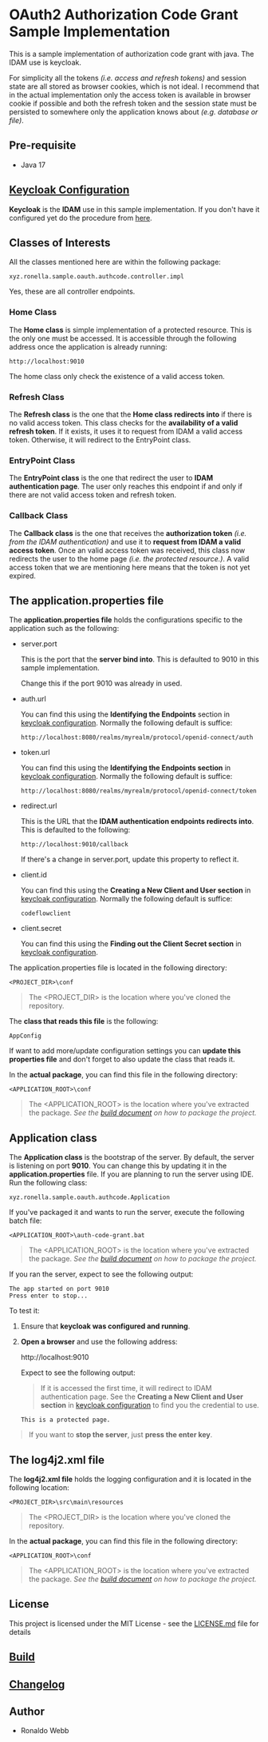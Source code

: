 # OAuth2 Authorization Code Grant Sample Implementation

This is a sample implementation of authorization code grant with java. The IDAM use is keycloak. 

For simplicity all the tokens *(i.e. access and refresh tokens)* and session state are all stored as browser cookies, which is not ideal. I recommend that in the actual implementation only the access token is available in browser cookie if possible and both the refresh token and the session state must be persisted to somewhere only the application knows about *(e.g. database or file)*.

## Pre-requisite

* Java 17

## [Keycloak Configuration](docs/keycloak-configuration.md)

**Keycloak** is the **IDAM** use in this sample implementation. If you don't have it configured yet do the procedure from [here](docs/keycloak-configuration.md).

## Classes of Interests

All the classes mentioned here are within the following package:

```
xyz.ronella.sample.oauth.authcode.controller.impl
```

Yes, these are all controller endpoints.

### Home Class

The **Home class** is simple implementation of a protected resource. This is the only one must be accessed. It is accessible through the following address once the application is already running:

```
http://localhost:9010
```

The home class only check the existence of a valid access token.

### Refresh Class

The **Refresh class** is the one that the **Home class redirects into** if there is no valid access token. This class checks for the **availability of a valid refresh token**. If it exists, it uses it to request from IDAM a valid access token. Otherwise, it will redirect to the EntryPoint class.

### EntryPoint Class

The **EntryPoint class** is the one that redirect the user to **IDAM authentication page**. The user only reaches this endpoint if and only if there are not valid access token and refresh token. 

### Callback Class

The **Callback class** is the one that receives the **authorization token** *(i.e. from the IDAM authentication)* and use it to **request from IDAM a valid access token**. Once an valid access token was received, this class now redirects the user to the home page *(i.e. the protected resource.)*. A valid access token that we are mentioning here means that the token is not yet expired.

## The application.properties file

The **application.properties file** holds the configurations specific to the application such as the following:

* server.port 

  This is the port that the **server bind into**. This is defaulted to 9010 in this sample implementation. 

  Change this if the port 9010 was already in used.

* auth.url

  You can find this using the **Identifying the Endpoints** section in [keycloak configuration](docs/keycloak-configuration.md). Normally the following default is suffice:

  ```
  http://localhost:8080/realms/myrealm/protocol/openid-connect/auth
  ```

* token.url

  You can find this using the **Identifying the Endpoints section** in [keycloak configuration](docs/keycloak-configuration.md). Normally the following default is suffice:

  ```
  http://localhost:8080/realms/myrealm/protocol/openid-connect/token
  ```

* redirect.url

  This is the URL that the **IDAM authentication endpoints redirects into**. This is defaulted to the following:

  ```
  http://localhost:9010/callback
  ```

  If there's a change in server.port, update this property to reflect it.

* client.id

  You can find this using the **Creating a New Client and User section** in [keycloak configuration](docs/keycloak-configuration.md). Normally the following default is suffice:

  ```
  codeflowclient
  ```

* client.secret

  You can find this using the **Finding out the Client Secret section** in [keycloak configuration](docs/keycloak-configuration.md).

The application.properties file is located in the following directory:

```
<PROJECT_DIR>\conf
```

> The <PROJECT_DIR> is the location where you've cloned the repository.

The **class that reads this file** is the following:

```
AppConfig
```

If want to add more/update configuration settings you can **update this properties file** and don't forget to also update the class that reads it. 

In the **actual package**, you can find this file in the following directory:

```
<APPLICATION_ROOT>\conf
```

> The <APPLICATION_ROOT> is the location where you've extracted the package. *See the [build document](BUILD.md) on how to package the project.*

## Application class

The **Application class** is the bootstrap of the server. By default, the server is listening on port **9010**. You can change this by updating it in the **application.properties** file. If you are planning to run the server using IDE. Run the following class:

```
xyz.ronella.sample.oauth.authcode.Application
```

If you've packaged it and wants to run the server, execute the following batch file:

```
<APPLICATION_ROOT>\auth-code-grant.bat
```

> The <APPLICATION_ROOT> is the location where you've extracted the package. *See the [build document](BUILD.md) on how to package the project.*

If you ran the server, expect to see the following output:

```
The app started on port 9010
Press enter to stop...
```

To test it: 

1. Ensure that **keycloak was configured and running**. 

2. **Open a browser** and use the following address:

   http://localhost:9010

   Expect to see the following output:

   > If it is accessed the first time, it will redirect to IDAM authentication page. See the **Creating a New Client and User section** in [keycloak configuration](docs/keycloak-configuration.md) to find you the credential to use.
   
   ```
   This is a protected page.
   ```
   

> If you want to **stop the server**, just **press the enter key**.
>

## The log4j2.xml file

The **log4j2.xml file** holds the logging configuration and it is located in the following location:

```
<PROJECT_DIR>\src\main\resources
```

> The <PROJECT_DIR> is the location where you've cloned the repository.

In the **actual package**, you can find this file in the following directory:

```
<APPLICATION_ROOT>\conf
```

> The <APPLICATION_ROOT> is the location where you've extracted the package. *See the [build document](BUILD.md) on how to package the project.*

## License

This project is licensed under the MIT License - see the [LICENSE.md](LICENSE.md) file for details

## [Build](BUILD.md)

## [Changelog](CHANGELOG.md)

## Author

* Ronaldo Webb

